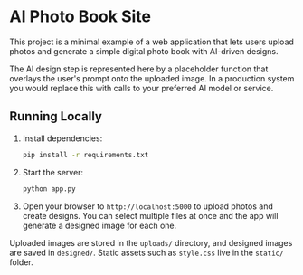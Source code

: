 # AI Photo Book Site

This project is a minimal example of a web application that lets users upload photos and generate a simple digital photo book with AI-driven designs.

The AI design step is represented here by a placeholder function that overlays the user's prompt onto the uploaded image. In a production system you would replace this with calls to your preferred AI model or service.

## Running Locally

1. Install dependencies:
   ```bash
   pip install -r requirements.txt
   ```
2. Start the server:
   ```bash
   python app.py
   ```
3. Open your browser to `http://localhost:5000` to upload photos and create designs. You can select multiple files at once and the app will generate a designed image for each one.

Uploaded images are stored in the `uploads/` directory, and designed images are saved in `designed/`.
Static assets such as `style.css` live in the `static/` folder.
